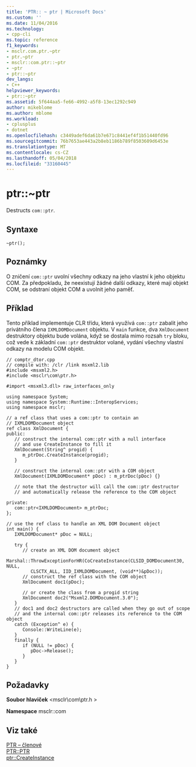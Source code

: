 ```yaml
---
title: 'PTR:: ~ ptr | Microsoft Docs'
ms.custom: ''
ms.date: 11/04/2016
ms.technology:
- cpp-cli
ms.topic: reference
f1_keywords:
- msclr.com.ptr.~ptr
- ptr.~ptr
- msclr::com.ptr::~ptr
- ~ptr
- ptr::~ptr
dev_langs:
- C++
helpviewer_keywords:
- ptr::~ptr
ms.assetid: 5f644aa5-fe66-4992-a5f8-13ec1292c949
author: mikeblome
ms.author: mblome
ms.workload:
- cplusplus
- dotnet
ms.openlocfilehash: c3449adef6da61b7e671c8441ef4f1b51440fd96
ms.sourcegitcommit: 76b7653ae443a2b8eb1186b789f8503609d6453e
ms.translationtype: MT
ms.contentlocale: cs-CZ
ms.lasthandoff: 05/04/2018
ms.locfileid: "33160445"
---
```

# <a name="ptrptr"></a>ptr::~ptr
Destructs `com::ptr`.  
  
## <a name="syntax"></a>Syntaxe  
  
```  
~ptr();  
```  
  
## <a name="remarks"></a>Poznámky  
 O zničení `com::ptr` uvolní všechny odkazy na jeho vlastní k jeho objektu COM. Za předpokladu, že neexistují žádné další odkazy, které mají objekt COM, se odstraní objekt COM a uvolnit jeho paměť.  
  
## <a name="example"></a>Příklad  
 Tento příklad implementuje CLR třídu, která využívá `com::ptr` zabalit jeho privátního člena `IXMLDOMDocument` objektu.  V `main` funkce, dva `XmlDocument` destruktory objektu bude volána, když se dostala mimo rozsah `try` bloku, což vede k základní `com::ptr` destruktor volané, vydání všechny vlastní odkazy na modelu COM objekt.  
  
```  
// comptr_dtor.cpp  
// compile with: /clr /link msxml2.lib  
#include <msxml2.h>  
#include <msclr\com\ptr.h>  
  
#import <msxml3.dll> raw_interfaces_only  
  
using namespace System;  
using namespace System::Runtime::InteropServices;  
using namespace msclr;  
  
// a ref class that uses a com::ptr to contain an   
// IXMLDOMDocument object  
ref class XmlDocument {  
public:  
   // construct the internal com::ptr with a null interface  
   // and use CreateInstance to fill it  
   XmlDocument(String^ progid) {  
      m_ptrDoc.CreateInstance(progid);     
   }  
  
   // construct the internal com::ptr with a COM object  
   XmlDocument(IXMLDOMDocument* pDoc) : m_ptrDoc(pDoc) {}  
  
   // note that the destructor will call the com::ptr destructor  
   // and automatically release the reference to the COM object  
  
private:  
   com::ptr<IXMLDOMDocument> m_ptrDoc;  
};  
  
// use the ref class to handle an XML DOM Document object  
int main() {  
   IXMLDOMDocument* pDoc = NULL;  
  
   try {  
      // create an XML DOM document object  
      Marshal::ThrowExceptionForHR(CoCreateInstance(CLSID_DOMDocument30, NULL,   
         CLSCTX_ALL, IID_IXMLDOMDocument, (void**)&pDoc));  
      // construct the ref class with the COM object  
      XmlDocument doc1(pDoc);  
  
      // or create the class from a progid string  
      XmlDocument doc2("Msxml2.DOMDocument.3.0");  
   }  
   // doc1 and doc2 destructors are called when they go out of scope  
   // and the internal com::ptr releases its reference to the COM object  
   catch (Exception^ e) {  
      Console::WriteLine(e);     
   }  
   finally {  
      if (NULL != pDoc) {  
         pDoc->Release();        
      }  
   }  
}  
```  
  
## <a name="requirements"></a>Požadavky  
 **Soubor hlaviček** \<msclr\com\ptr.h >  
  
 **Namespace** msclr::com  
  
## <a name="see-also"></a>Viz také  
 [PTR – členové](../dotnet/ptr-members.md)   
 [PTR::PTR](../dotnet/ptr-ptr.md)   
 [ptr::CreateInstance](../dotnet/ptr-createinstance.md)